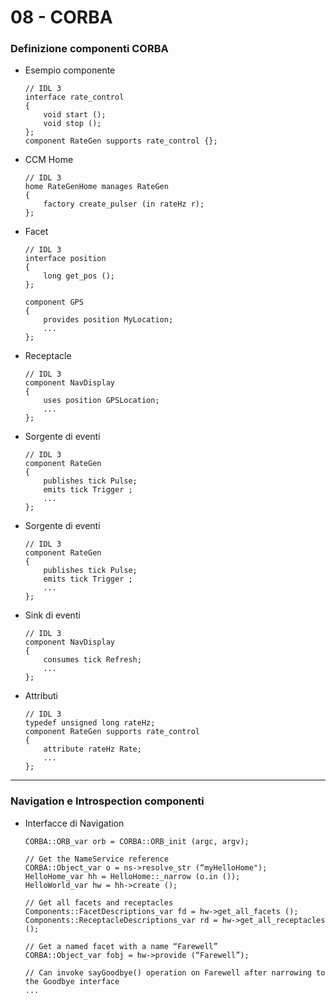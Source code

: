 # 08 - CORBA


### Definizione componenti CORBA
- Esempio componente
    ```c_pp
    // IDL 3
    interface rate_control
    {
        void start ();
        void stop ();
    };
    component RateGen supports rate_control {};
    ```
- CCM Home
    ```c_pp
    // IDL 3
    home RateGenHome manages RateGen
    {
        factory create_pulser (in rateHz r);
    };
    ```
- Facet
    ```c_pp
    // IDL 3
    interface position
    {
        long get_pos ();
    };
  
    component GPS
    {
        provides position MyLocation;
        ...
    };
    ```
- Receptacle
    ```c_pp
    // IDL 3
    component NavDisplay
    {
        uses position GPSLocation;
        ...
    };
    ```
- Sorgente di eventi
    ```c_pp
    // IDL 3
    component RateGen
    {
        publishes tick Pulse;
        emits tick Trigger ;
        ...
    };
    ```
- Sorgente di eventi
    ```c_pp
    // IDL 3
    component RateGen
    {
        publishes tick Pulse;
        emits tick Trigger ;
        ...
    };
    ```
- Sink di eventi
    ```c_pp
    // IDL 3
    component NavDisplay
    {
        consumes tick Refresh;
        ...
    };
    ```
- Attributi
    ```c_pp
    // IDL 3
    typedef unsigned long rateHz;
    component RateGen supports rate_control
    {
        attribute rateHz Rate;
        ...
    };
    ```

---

### Navigation e Introspection componenti
- Interfacce di Navigation
    ```c_pp
    CORBA::ORB_var orb = CORBA::ORB_init (argc, argv);
    
    // Get the NameService reference
    CORBA::Object_var o = ns->resolve_str (“myHelloHome");
    HelloHome_var hh = HelloHome::_narrow (o.in ());
    HelloWorld_var hw = hh->create ();
    
    // Get all facets and receptacles
    Components::FacetDescriptions_var fd = hw->get_all_facets ();
    Components::ReceptacleDescriptions_var rd = hw->get_all_receptacles ();
    
    // Get a named facet with a name “Farewell”
    CORBA::Object_var fobj = hw->provide (“Farewell”);
    
    // Can invoke sayGoodbye() operation on Farewell after narrowing to the Goodbye interface
    ...
    ```